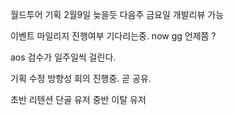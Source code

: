 월드투어 기획 2월9일 늦을듯 
다음주 금요일 개발리뷰 가능 

이벤트 마일리지 진행여부 기다리는중. 
now gg 언제쯤 ? 

aos 검수가 일주일씩 걸린다. 

기획 수정 방향성 회의 진행중. 
곧 공유.

초반 리텐션
단골 유저
중반 이탈 유저